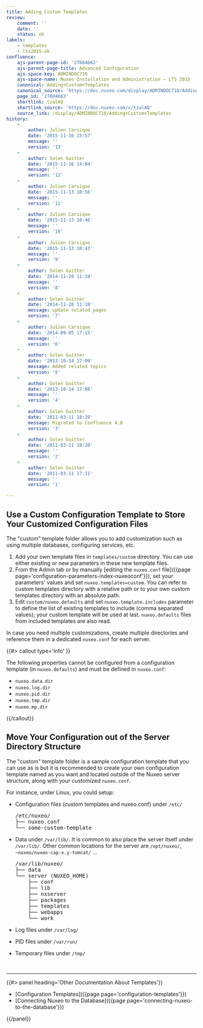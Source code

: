 ```yaml
---
title: Adding Custom Templates
review:
    comment: ''
    date: ''
    status: ok
labels:
    - templates
    - lts2015-ok
confluence:
    ajs-parent-page-id: '27604662'
    ajs-parent-page-title: Advanced Configuration
    ajs-space-key: ADMINDOC710
    ajs-space-name: Nuxeo Installation and Administration — LTS 2015
    canonical: Adding+Custom+Templates
    canonical_source: 'https://doc.nuxeo.com/display/ADMINDOC710/Adding+Custom+Templates'
    page_id: '27604663'
    shortlink: tzalAQ
    shortlink_source: 'https://doc.nuxeo.com/x/tzalAQ'
    source_link: /display/ADMINDOC710/Adding+Custom+Templates
history:
    - 
        author: Julien Carsique
        date: '2015-11-16 15:57'
        message: ''
        version: '13'
    - 
        author: Solen Guitter
        date: '2015-11-16 14:04'
        message: ''
        version: '12'
    - 
        author: Julien Carsique
        date: '2015-11-13 10:56'
        message: ''
        version: '11'
    - 
        author: Julien Carsique
        date: '2015-11-13 10:46'
        message: ''
        version: '10'
    - 
        author: Julien Carsique
        date: '2015-11-13 10:43'
        message: ''
        version: '9'
    - 
        author: Solen Guitter
        date: '2014-11-28 11:18'
        message: ''
        version: '8'
    - 
        author: Solen Guitter
        date: '2014-11-28 11:18'
        message: update related pages
        version: '7'
    - 
        author: Julien Carsique
        date: '2014-09-05 17:15'
        message: ''
        version: '6'
    - 
        author: Solen Guitter
        date: '2013-10-14 17:09'
        message: Added related topics
        version: '5'
    - 
        author: Solen Guitter
        date: '2013-10-14 17:08'
        message: ''
        version: '4'
    - 
        author: Solen Guitter
        date: '2011-03-11 18:20'
        message: Migrated to Confluence 4.0
        version: '3'
    - 
        author: Solen Guitter
        date: '2011-03-11 18:20'
        message: ''
        version: '2'
    - 
        author: Solen Guitter
        date: '2011-03-11 17:11'
        message: ''
        version: '1'

---
```

## Use a Custom Configuration Template to Store Your Customized Configuration Files

The "custom" template folder allows you to add customization such as using multiple databases, configuring services, etc.

1.  Add your own template files in `templates/custom` directory.
    You can use either existing or new parameters in these new template files.
2.  From the Admin tab or by manually [editing the `nuxeo.conf` file]({{page page='configuration-parameters-index-nuxeoconf'}}), set your parameters' values and set `nuxeo.templates=custom`.
    You can refer to custom templates directory with a relative path or to your own custom templates directory with an absolute path.
3.  Edit `custom/nuxeo.defaults` and set `nuxeo.template.includes` parameter to define the list of existing templates to include (comma separated values); your custom template will be used at last.
    `nuxeo.defaults` files from included templates are also read.

In case you need multiple customizations, create multiple directories and reference them in a dedicated `nuxeo.conf` for each server.

{{#> callout type='info' }}

The following properties cannot be configured from a configuration template (in&nbsp;`nuxeo.defaults`) and must be defined in&nbsp;`nuxeo.conf`:

*   `nuxeo.data.dir`
*   `nuxeo.log.dir`
*   `nuxeo.pid.dir`
*   `nuxeo.tmp.dir`
*   `nuxeo.mp.dir`

{{/callout}}

## Move Your Configuration out of the Server Directory Structure

The "custom" template folder is a sample configuration template that you can use as is but it is recommended to create your own configuration template named as you want and located outside of the Nuxeo server structure, along with your customized `nuxeo.conf`.

For instance, under Linux, you could setup:

*   Configuration files (custom templates and nuxeo.conf) under `/etc/`

    <pre>/etc/nuxeo/
    ├── nuxeo.conf
    └── some-custom-template</pre>

*   Data under `/var/lib/`.
    It is common to also place the server itself under `/var/lib/`. Other common locations for the server are `/opt/nuxeo/`, `~nuxeo/nuxeo-cap-x.y-tomcat/` ...

    <pre>/var/lib/nuxeo/
    ├── data
    └── server (NUXEO_HOME)
    &nbsp;&nbsp;&nbsp; ├── conf
    &nbsp;&nbsp;&nbsp; ├── lib
    &nbsp;&nbsp;&nbsp; ├── nxserver
    &nbsp;&nbsp;&nbsp; ├── packages
    &nbsp;&nbsp;&nbsp; ├── templates
    &nbsp;&nbsp;&nbsp; ├── webapps
    &nbsp;&nbsp;&nbsp; └── work</pre>

*   Log files under `/var/log/`
*   PID files under `/var/run/`
*   Temporary files under `/tmp/`

&nbsp;

* * *

<div class="row" data-equalizer data-equalize-on="medium"><div class="column medium-6">{{#> panel heading='Other Documentation About Templates'}}

*   [Configuration Templates]({{page page='configuration-templates'}})
*   [Connecting Nuxeo to the Database]({{page page='connecting-nuxeo-to-the-database'}})

{{/panel}}</div><div class="column medium-6">

&nbsp;

</div></div>